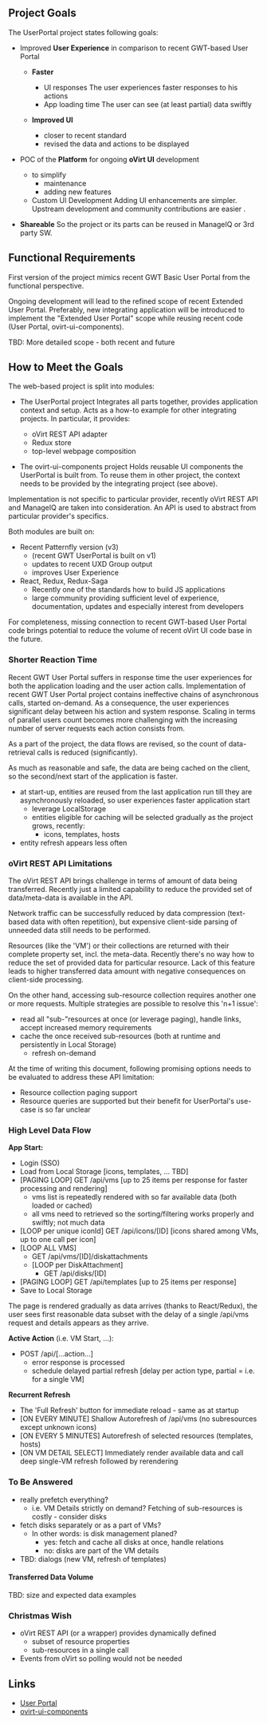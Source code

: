 ## Project Goals
The UserPortal project states following goals:

- Improved **User Experience** in comparison to recent GWT-based User Portal
    - **Faster**  
        - UI responses
        The user experiences faster responses to his actions
        - App loading time
        The user can see (at least partial) data swiftly
        
    - **Improved UI**
        - closer to recent standard
        - revised the data and actions to be displayed
    
- POC of the **Platform** for ongoing **oVirt UI** development
    - to simplify
        - maintenance
        - adding new features
    - Custom UI Development
      Adding UI enhancements are simpler.
      Upstream development and community contributions are easier .

- **Shareable**
  So the project or its parts can be reused in ManageIQ or 3rd party SW.
    
## Functional Requirements
First version of the project mimics recent GWT Basic User Portal from the functional perspective.

Ongoing development will lead to the refined scope of recent Extended User Portal.
Preferably, new integrating application will be introduced to implement the "Extended User Portal" scope while reusing recent code (User Portal, ovirt-ui-components).
 
TBD: More detailed scope - both recent and future
    
## How to Meet the Goals

The web-based project is split into modules:

- The UserPortal project
  Integrates all parts together, provides application context and setup.
  Acts as a how-to example for other integrating projects.
  In particular, it provides:
    - oVirt REST API adapter
    - Redux store
    - top-level webpage composition              
  
- The ovirt-ui-components project
  Holds reusable UI components the UserPortal is built from.
  To reuse them in other project, the context needs to be provided by the integrating project (see above).

Implementation is not specific to particular provider, recently oVirt REST API and ManageIQ are taken into consideration.
An API is used to abstract from particular provider's specifics.

Both modules are built on:

- Recent Patternfly version (v3)
    - (recent GWT UserPortal is built on v1)
    - updates to recent UXD Group output     
    - improves User Experience
- React, Redux, Redux-Saga
    - Recently one of the standards how to build JS applications
    - large community providing sufficient level of experience, documentation, updates and especially interest from developers 

For completeness, missing connection to recent GWT-based User Portal code brings potential to reduce the volume of recent oVirt UI code base in the future.
    
### Shorter Reaction Time
Recent GWT User Portal suffers in response time the user experiences for both the application loading and the user action calls.
Implementation of recent GWT User Portal project contains ineffective chains of asynchronous calls, started on-demand. 
As a consequence, the user experiences significant delay between his action and system response.
Scaling in terms of parallel users count becomes more challenging with the increasing number of server requests each action consists from.

As a part of the project, the data flows are revised, so the count of data-retrieval calls is reduced (significantly).

As much as reasonable and safe, the data are being cached on the client, so the second/next start of the application is faster.

- at start-up, entities are reused from the last application run till they are asynchronously reloaded, so user experiences faster application start
    - leverage LocalStorage
    - entities eligible for caching will be selected gradually as the project grows, recently:
        - icons, templates, hosts
- entity refresh appears less often
    
### oVirt REST API Limitations    
The oVirt REST API brings challenge in terms of amount of data being transferred.
Recently just a limited capability to reduce the provided set of data/meta-data is available in the API.

Network traffic can be successfully reduced by data compression (text-based data with often repetition), but expensive client-side parsing of unneeded data still needs to be performed. 

Resources (like the 'VM') or their collections are returned with their complete property set, incl. the meta-data. 
Recently there's no way how to reduce the set of provided data for particular resource.
Lack of this feature leads to higher transferred data amount with negative consequences on client-side processing.

On the other hand, accessing sub-resource collection requires another one or more requests.
Multiple strategies are possible to resolve this 'n+1 issue':

- read all "sub-"resources at once (or leverage paging), handle links, accept increased memory requirements
- cache the once received sub-resources (both at runtime and persistently in Local Storage)
    - refresh on-demand
     
At the time of writing this document, following promising options needs to be evaluated to address these API limitation:
 
- Resource collection paging support
- Resource queries are supported but their benefit for UserPortal's use-case is so far unclear
 
### High Level Data Flow
**App Start:**

- Login (SSO)
- Load from Local Storage [icons, templates, ... TBD]
- [PAGING LOOP] GET /api/vms [up to 25 items per response for faster processing and rendering]
    - vms list is repeatedly rendered with so far available data (both loaded or cached)
    - all vms need to retrieved so the sorting/filtering works properly and swiftly; not much data
- [LOOP per unique iconId] GET /api/icons/[ID] [icons shared among VMs, up to one call per icon]
- [LOOP ALL VMS]
    - GET /api/vms/[ID]/diskattachments
    - [LOOP per DiskAttachment]
        - GET /api/disks/[ID]
- [PAGING LOOP] GET /api/templates [up to 25 items per response]
- Save to Local Storage

The page is rendered gradually as data arrives (thanks to React/Redux), the user sees first reasonable data subset with the delay of a single /api/vms request and details appears as they arrive.

**Active Action** (i.e. VM Start, ...):

- POST /api/[...action...]
    - error response is processed
    - schedule delayed partial refresh [delay per action type, partial = i.e. for a single VM]
    
**Recurrent Refresh**

- The 'Full Refresh' button for immediate reload - same as at startup 
- \[ON EVERY MINUTE\] Shallow Autorefresh of /api/vms (no subresources except unknown icons)
- \[ON EVERY 5 MINUTES\] Autorefresh of selected resources (templates, hosts)
- \[ON VM DETAIL SELECT\] Immediately render available data and call deep single-VM refresh followed by rerendering

    
### To Be Answered

- really prefetch everything?
    - i.e. VM Details strictly on demand? Fetching of sub-resources is costly - consider disks
- fetch disks separately or as a part of VMs?
    - In other words: is disk management planed?
        - yes: fetch and cache all disks at once, handle relations
        - no: disks are part of the VM details
- TBD: dialogs (new VM, refresh of templates)

#### Transferred Data Volume
TBD: size and expected data examples

### Christmas Wish
- oVirt REST API (or a wrapper) provides dynamically defined
    - subset of resource properties
    - sub-resources in a single call      
- Events from oVirt
  so polling would not be needed  

## Links

- [User Portal](https://github.com/oVirt/userportal)
- [ovirt-ui-components](https://github.com/matobet/ovirt-ui-components)

